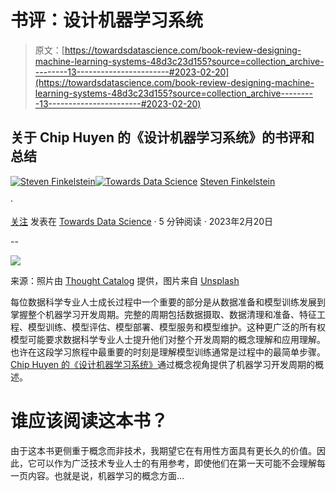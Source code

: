 # 书评：设计机器学习系统

> 原文：[https://towardsdatascience.com/book-review-designing-machine-learning-systems-48d3c23d155?source=collection_archive---------13-----------------------#2023-02-20](https://towardsdatascience.com/book-review-designing-machine-learning-systems-48d3c23d155?source=collection_archive---------13-----------------------#2023-02-20)

## 关于 Chip Huyen 的《设计机器学习系统》的书评和总结

[](https://thedatageneralist.medium.com/?source=post_page-----48d3c23d155--------------------------------)[![Steven Finkelstein](../Images/042d68c3b1cc37a776771fb177ac2beb.png)](https://thedatageneralist.medium.com/?source=post_page-----48d3c23d155--------------------------------)[](https://towardsdatascience.com/?source=post_page-----48d3c23d155--------------------------------)[![Towards Data Science](../Images/a6ff2676ffcc0c7aad8aaf1d79379785.png)](https://towardsdatascience.com/?source=post_page-----48d3c23d155--------------------------------) [Steven Finkelstein](https://thedatageneralist.medium.com/?source=post_page-----48d3c23d155--------------------------------)

·

[关注](https://medium.com/m/signin?actionUrl=https%3A%2F%2Fmedium.com%2F_%2Fsubscribe%2Fuser%2F32fc85d5b2b0&operation=register&redirect=https%3A%2F%2Ftowardsdatascience.com%2Fbook-review-designing-machine-learning-systems-48d3c23d155&user=Steven+Finkelstein&userId=32fc85d5b2b0&source=post_page-32fc85d5b2b0----48d3c23d155---------------------post_header-----------) 发表在 [Towards Data Science](https://towardsdatascience.com/?source=post_page-----48d3c23d155--------------------------------) · 5 分钟阅读 · 2023年2月20日[](https://medium.com/m/signin?actionUrl=https%3A%2F%2Fmedium.com%2F_%2Fvote%2Ftowards-data-science%2F48d3c23d155&operation=register&redirect=https%3A%2F%2Ftowardsdatascience.com%2Fbook-review-designing-machine-learning-systems-48d3c23d155&user=Steven+Finkelstein&userId=32fc85d5b2b0&source=-----48d3c23d155---------------------clap_footer-----------)

--

[](https://medium.com/m/signin?actionUrl=https%3A%2F%2Fmedium.com%2F_%2Fbookmark%2Fp%2F48d3c23d155&operation=register&redirect=https%3A%2F%2Ftowardsdatascience.com%2Fbook-review-designing-machine-learning-systems-48d3c23d155&source=-----48d3c23d155---------------------bookmark_footer-----------)![](../Images/a2eadf72cdcfcf0c4cb26bc877f2ad0b.png)

来源：照片由 [Thought Catalog](https://unsplash.com/@thoughtcatalog?utm_source=unsplash&utm_medium=referral&utm_content=creditCopyText) 提供，图片来自 [Unsplash](https://unsplash.com/s/photos/tech-book?utm_source=unsplash&utm_medium=referral&utm_content=creditCopyText)

每位数据科学专业人士成长过程中一个重要的部分是从数据准备和模型训练发展到掌握整个机器学习开发周期。完整的周期包括数据摄取、数据清理和准备、特征工程、模型训练、模型评估、模型部署、模型服务和模型维护。这种更广泛的所有权模型可能要求数据科学专业人士提升他们对整个开发周期的概念理解和应用理解。也许在这段学习旅程中最重要的时刻是理解模型训练通常是过程中的最简单步骤。[Chip Huyen 的《设计机器学习系统》](https://learning.oreilly.com/library/view/designing-machine-learning/9781098107956/)通过概念视角提供了机器学习开发周期的概述。

# 谁应该阅读这本书？

由于这本书更侧重于概念而非技术，我期望它在有用性方面具有更长久的价值。因此，它可以作为广泛技术专业人士的有用参考，即使他们在第一天可能不会理解每一页内容。也就是说，机器学习的概念方面…
